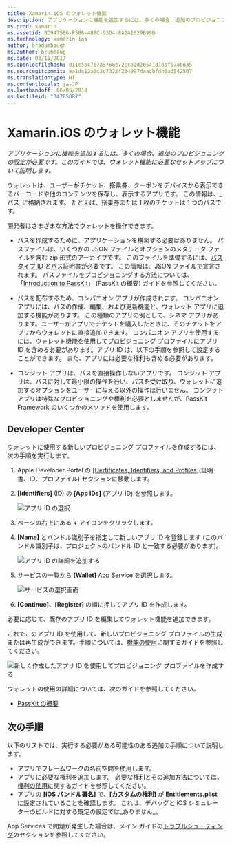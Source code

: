 ```yaml
---
title: Xamarin.iOS のウォレット機能
description: アプリケーションに機能を追加するには、多くの場合、追加のプロビジョニングの設定が必要です。 このガイドでは、ウォレット機能に必要なセットアップについて説明します。
ms.prod: xamarin
ms.assetid: BD9475E6-F586-488C-93D4-8A2A1629B99B
ms.technology: xamarin-ios
author: bradumbaugh
ms.author: brumbaug
ms.date: 03/15/2017
ms.openlocfilehash: 811c5bc707a5768e72ccb2d20541d16af67ab835
ms.sourcegitcommit: ea1dc12a3c2d7322f234997daacbfdb6ad542507
ms.translationtype: HT
ms.contentlocale: ja-JP
ms.lasthandoff: 06/05/2018
ms.locfileid: "34785087"
---
```

# <a name="wallet-capabilities-in-xamarinios"></a>Xamarin.iOS のウォレット機能

_アプリケーションに機能を追加するには、多くの場合、追加のプロビジョニングの設定が必要です。このガイドでは、ウォレット機能に必要なセットアップについて説明します。_

ウォレットは、ユーザーがチケット、搭乗券、クーポンをデバイスから表示できるバーコードや他のコンテンツを保存し、表示するアプリです。 この情報は、_パス_に格納されます。 たとえば、搭乗券または 1 枚のチケットは 1 つのパスです。 

開発者はさまざまな方法でウォレットを操作できます。

*   パスを作成するために、アプリケーションを構築する必要はありません。 パスファイルは、いくつかの JSON ファイルとオプションのメタデータ ファイルを含む zip 形式のアーカイブです。 このファイルを準備するには、[パス タイプ ID](~/ios/platform/passkit.md) と[パス証明書](~/ios/platform/passkit.md)が必要です。 この情報は、JSON ファイルで宣言されます。 パスファイルをプロビジョニングする方法については、「[Introduction to PassKit](~/ios/platform/passkit.md)」 (PassKit の概要) ガイドを参照してください。

*   パスを配布するため、コンパニオン アプリが作成されます。 コンパニオン アプリには、パスの作成、編集、および更新機能と、ウォレット アプリに追加する機能があります。 この種類のアプリの例として、シネマ アプリがあります。ユーザーがアプリでチケットを購入したときに、そのチケットをアプリからウォレットに直接追加できます。 コンパニオン アプリを使用するには、ウォレット機能を使用してプロビジョニング プロファイルにアプリ ID を含める必要があります。アプリ ID は、以下の手順を参照して設定することができます。 また、アプリには必要な権利も含める必要があります。

*   コンジット アプリは、パスを直接操作しないアプリです。 コンジット アプリは、パスに対して最小限の操作を行い、パスを受け取り、ウォレットに追加するオプションをユーザーに与える以外の操作は行いません。 コンジット アプリは特殊なプロビジョニングや権利を必要としませんが、PassKit Framework のいくつかのメソッドを使用します。

## <a name="developer-center"></a>Developer Center

ウォレットに使用する新しいプロビジョニング プロファイルを作成するには、次の手順を実行します。

1.  Apple Developer Portal の [[Certificates, Identifiers, and Profiles]](https://developer.apple.com/account/ios/certificate/)\(証明書、ID、プロファイル\) セクションに移動します。
2.  **[Identifiers]** \(ID\) の **[App IDs]** \(アプリ ID\) を参照します。 
    
    ![アプリ ID の選択](wallet-capabilities-images/image17.png)

3.  ページの右上にある **+** アイコンをクリックします。
4.  **[Name]** とバンドル識別子を指定して新しいアプリ ID を登録します (このバンドル識別子は、プロジェクトのバンドル ID と一致する必要があります)。
   
    ![アプリ ID の詳細を追加する](wallet-capabilities-images/image18.png)

5.  サービスの一覧から **[Wallet]** App Service を選択します。
    
    ![サービスの選択画面](wallet-capabilities-images/image19.png)

6.  **[Continue]**、**[Register]** の順に押してアプリ ID を作成します。

必要に応じて、既存のアプリ ID を編集してウォレット機能を追加できます。

これでこのアプリ ID を使用して、新しいプロビジョニング プロファイルの生成または再生成ができます。手順については、[機能の使用](~/ios/deploy-test/provisioning/capabilities/index.md)に関するガイドを参照してください。

![新しく作成したアプリ ID を使用してプロビジョニング プロファイルを作成する](wallet-capabilities-images/image20.png)


ウォレットの使用の詳細については、次のガイドを参照してください。

*   [PassKit の概要](~/ios/platform/passkit.md)
 
## <a name="next-steps"></a>次の手順
 
以下のリストでは、実行する必要がある可能性のある追加の手順について説明します。

* アプリでフレームワークの名前空間を使用します。
* アプリに必要な権利を追加します。 必要な権利とその追加方法については、[権利の使用](~/ios/deploy-test/provisioning/entitlements.md)に関するガイドを参照してください。
* アプリの **[iOS バンドル署名]** で、**[カスタムの権利]** が **Entitlements.plist** に設定されていることを確認します。 これは、デバッグと iOS シミュレーターのビルドに対する既定の設定では_ありません_。

App Services で問題が発生した場合は、メイン ガイドの[トラブルシューティング](~/ios/deploy-test/provisioning/capabilities/index.md)のセクションを参照してください。